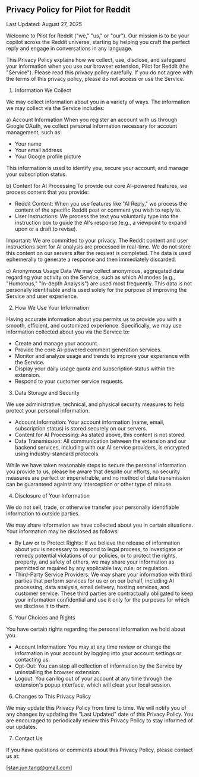 ## Privacy Policy for Pilot for Reddit

Last Updated: August 27, 2025

  Welcome to Pilot for Reddit ("we," "us," or "our"). Our mission is to be your copilot across the Reddit universe, starting
  by helping you craft the perfect reply and engage in conversations in any language.

  This Privacy Policy explains how we collect, use, disclose, and safeguard your information when you use our browser
  extension, Pilot for Reddit (the "Service"). Please read this privacy policy carefully. If you do not agree with the terms
  of this privacy policy, please do not access or use the Service.

  1. Information We Collect

  We may collect information about you in a variety of ways. The information we may collect via the Service includes:

  a) Account Information
  When you register an account with us through Google OAuth, we collect personal information necessary for account
  management, such as:
   * Your name
   * Your email address
   * Your Google profile picture

  This information is used to identify you, secure your account, and manage your subscription status.

  b) Content for AI Processing
  To provide our core AI-powered features, we process content that you provide:
   * Reddit Content: When you use features like "AI Reply," we process the content of the specific Reddit post or comment you
     wish to reply to.
   * User Instructions: We process the text you voluntarily type into the instruction box to guide the AI's response (e.g., a
     viewpoint to expand upon or a draft to revise).

  Important: We are committed to your privacy. The Reddit content and user instructions sent for AI analysis are processed in
  real-time. We do not store this content on our servers after the request is completed. The data is used ephemerally to
  generate a response and then immediately discarded.

  c) Anonymous Usage Data
  We may collect anonymous, aggregated data regarding your activity on the Service, such as which AI modes (e.g., "Humorous,"
  "In-depth Analysis") are used most frequently. This data is not personally identifiable and is used solely for the purpose
  of improving the Service and user experience.

  2. How We Use Your Information

  Having accurate information about you permits us to provide you with a smooth, efficient, and customized experience.
  Specifically, we may use information collected about you via the Service to:

   * Create and manage your account.
   * Provide the core AI-powered comment generation services.
   * Monitor and analyze usage and trends to improve your experience with the Service.
   * Display your daily usage quota and subscription status within the extension.
   * Respond to your customer service requests.

  3. Data Storage and Security

  We use administrative, technical, and physical security measures to help protect your personal information.

   * Account Information: Your account information (name, email, subscription status) is stored securely on our servers.
   * Content for AI Processing: As stated above, this content is not stored.
   * Data Transmission: All communication between the extension and our backend services, including with our AI service
     providers, is encrypted using industry-standard protocols.

  While we have taken reasonable steps to secure the personal information you provide to us, please be aware that despite our
  efforts, no security measures are perfect or impenetrable, and no method of data transmission can be guaranteed against any
  interception or other type of misuse.

  4. Disclosure of Your Information

  We do not sell, trade, or otherwise transfer your personally identifiable information to outside parties.

  We may share information we have collected about you in certain situations. Your information may be disclosed as follows:

   * By Law or to Protect Rights: If we believe the release of information about you is necessary to respond to legal process,
     to investigate or remedy potential violations of our policies, or to protect the rights, property, and safety of others,
     we may share your information as permitted or required by any applicable law, rule, or regulation.
   * Third-Party Service Providers: We may share your information with third parties that perform services for us or on our
     behalf, including AI processing, data analysis, email delivery, hosting services, and customer service. These third
     parties are contractually obligated to keep your information confidential and use it only for the purposes for which we
     disclose it to them.

  5. Your Choices and Rights

  You have certain rights regarding the personal information we hold about you.

   * Account Information: You may at any time review or change the information in your account by logging into your account
     settings or contacting us.
   * Opt-Out: You can stop all collection of information by the Service by uninstalling the browser extension.
   * Logout: You can log out of your account at any time through the extension's popup interface, which will clear your local
     session.

  6. Changes to This Privacy Policy

  We may update this Privacy Policy from time to time. We will notify you of any changes by updating the "Last Updated" date
  of this Privacy Policy. You are encouraged to periodically review this Privacy Policy to stay informed of our updates.

  7. Contact Us

  If you have questions or comments about this Privacy Policy, please contact us at:

  [stan.jun.tang@gmail.com]
